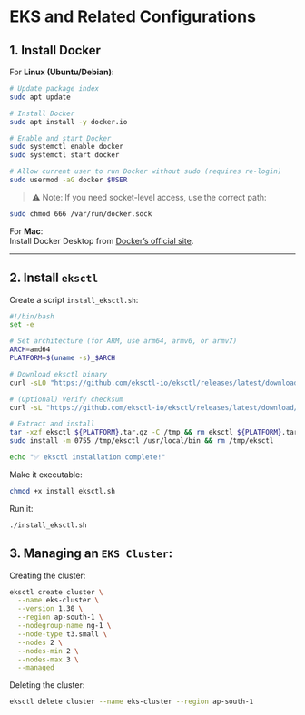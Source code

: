# EKS and Related Configurations

## 1. Install Docker

For **Linux (Ubuntu/Debian)**:

```bash
# Update package index
sudo apt update

# Install Docker
sudo apt install -y docker.io

# Enable and start Docker
sudo systemctl enable docker
sudo systemctl start docker

# Allow current user to run Docker without sudo (requires re-login)
sudo usermod -aG docker $USER
```

> ⚠️ Note: If you need socket-level access, use the correct path:

```bash
sudo chmod 666 /var/run/docker.sock
```

For **Mac**:  
Install Docker Desktop from [Docker’s official site](https://www.docker.com/products/docker-desktop/).

---

## 2. Install `eksctl`

Create a script `install_eksctl.sh`:

```bash
#!/bin/bash
set -e

# Set architecture (for ARM, use arm64, armv6, or armv7)
ARCH=amd64
PLATFORM=$(uname -s)_$ARCH

# Download eksctl binary
curl -sLO "https://github.com/eksctl-io/eksctl/releases/latest/download/eksctl_${PLATFORM}.tar.gz"

# (Optional) Verify checksum
curl -sL "https://github.com/eksctl-io/eksctl/releases/latest/download/eksctl_checksums.txt" | grep $PLATFORM | sha256sum --check

# Extract and install
tar -xzf eksctl_${PLATFORM}.tar.gz -C /tmp && rm eksctl_${PLATFORM}.tar.gz
sudo install -m 0755 /tmp/eksctl /usr/local/bin && rm /tmp/eksctl

echo "✅ eksctl installation complete!"
```

Make it executable:

```bash
chmod +x install_eksctl.sh
```

Run it:

```bash
./install_eksctl.sh
```

## 3. Managing an `EKS Cluster`:

Creating the cluster:

```bash
eksctl create cluster \
  --name eks-cluster \
  --version 1.30 \
  --region ap-south-1 \
  --nodegroup-name ng-1 \
  --node-type t3.small \
  --nodes 2 \
  --nodes-min 2 \
  --nodes-max 3 \
  --managed
```

Deleting the cluster:

```bash
eksctl delete cluster --name eks-cluster --region ap-south-1
```
